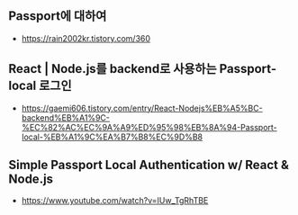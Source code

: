 ## Passport에 대하여
- https://rain2002kr.tistory.com/360

## React | Node.js를 backend로 사용하는 Passport-local 로그인
- https://gaemi606.tistory.com/entry/React-Nodejs%EB%A5%BC-backend%EB%A1%9C-%EC%82%AC%EC%9A%A9%ED%95%98%EB%8A%94-Passport-local-%EB%A1%9C%EA%B7%B8%EC%9D%B8

## Simple Passport Local Authentication w/ React & Node.js
- https://www.youtube.com/watch?v=IUw_TgRhTBE
